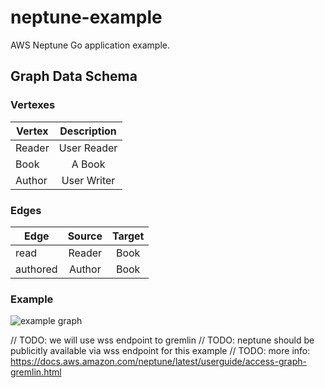# neptune-example

AWS Neptune Go application example.

## Graph Data Schema

### Vertexes

| Vertex   |      Description      |
|----------|:---------------------:|
| Reader   |  User Reader          |
| Book     |  A Book               |
| Author   |  User Writer          |

### Edges

| Edge     |  Source  |   Target |
|----------|:--------:|:--------:|
| read     |  Reader  | Book     |
| authored |  Author  | Book     |

### Example

<img src="https://i.ibb.co/745F7PZ/IMG-0154.png" alt="example graph"/>

// TODO: we will use wss endpoint to gremlin
// TODO: neptune should be publicitly available via wss endpoint for this example
// TODO: more info: https://docs.aws.amazon.com/neptune/latest/userguide/access-graph-gremlin.html
